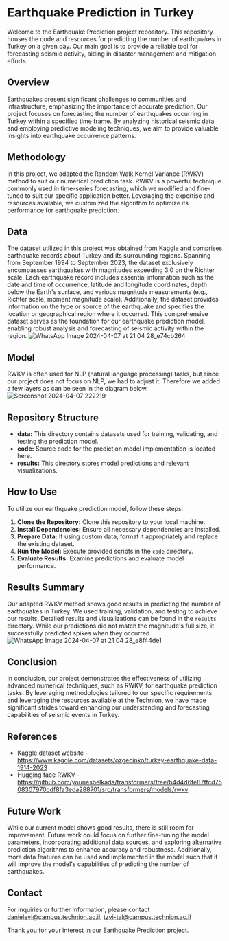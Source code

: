 # Earthquake Prediction in Turkey
Welcome to the Earthquake Prediction project repository.
This repository houses the code and resources for predicting the number of earthquakes in Turkey on a given day. Our main goal is to provide a reliable tool for forecasting seismic activity, aiding in disaster management and mitigation efforts.


## Overview
Earthquakes present significant challenges to communities and infrastructure, emphasizing the importance of accurate prediction. Our project focuses on forecasting the number of earthquakes occurring in Turkey within a specified time frame. By analyzing historical seismic data and employing predictive modeling techniques, we aim to provide valuable insights into earthquake occurrence patterns.


## Methodology
In this project, we adapted the Random Walk Kernel Variance (RWKV) method to suit our numerical prediction task. RWKV is a powerful technique commonly used in time-series forecasting, which we modified and fine-tuned to suit our specific application better. Leveraging the expertise and resources available, we customized the algorithm to optimize its performance for earthquake prediction.


## Data
The dataset utilized in this project was obtained from Kaggle and comprises earthquake records about Turkey and its surrounding regions. Spanning from September 1994 to September 2023, the dataset exclusively encompasses earthquakes with magnitudes exceeding 3.0 on the Richter scale. Each earthquake record includes essential information such as the date and time of occurrence, latitude and longitude coordinates, depth below the Earth's surface, and various magnitude measurements (e.g., Richter scale, moment magnitude scale). Additionally, the dataset provides information on the type or source of the earthquake and specifies the location or geographical region where it occurred. This comprehensive dataset serves as the foundation for our earthquake prediction model, enabling robust analysis and forecasting of seismic activity within the region.
![WhatsApp Image 2024-04-07 at 21 04 28_e74cb264](https://github.com/DanielLevi6/046211-Deep-Learning/assets/88712194/c96e8a3b-c3f8-4f27-8d41-56e13096ba48)

## Model
RWKV is often used for NLP (natural language processing) tasks, but since our project does not focus on NLP, we had to adjust it. Therefore we added a few layers as can be seen in the diagram below.
![Screenshot 2024-04-07 222219](https://github.com/DanielLevi6/046211-Deep-Learning/assets/88712194/c4901f7e-f8c9-4b31-9d58-10795da04ea7)


## Repository Structure
- **data:** This directory contains datasets used for training, validating, and testing the prediction model.
- **code:** Source code for the prediction model implementation is located here.
- **results:** This directory stores model predictions and relevant visualizations.


## How to Use
To utilize our earthquake prediction model, follow these steps:
1. **Clone the Repository:** Clone this repository to your local machine.
2. **Install Dependencies:** Ensure all necessary dependencies are installed.
3. **Prepare Data:** If using custom data, format it appropriately and replace the existing dataset.
4. **Run the Model:** Execute provided scripts in the `code` directory.
5. **Evaluate Results:** Examine predictions and evaluate model performance.


## Results Summary
Our adapted RWKV method shows good results in predicting the number of earthquakes in Turkey. We used training, validation, and testing to achieve our results. Detailed results and visualizations can be found in the `results` directory. While our predictions did not match the magnitude's full size, it successfully predicted spikes when they occurred.
![WhatsApp Image 2024-04-07 at 21 04 28_e8f44de1](https://github.com/DanielLevi6/046211-Deep-Learning/assets/88712194/943feeb5-5404-42fb-9433-4372b0844a0b)


## Conclusion
In conclusion, our project demonstrates the effectiveness of utilizing advanced numerical techniques, such as RWKV, for earthquake prediction tasks. By leveraging methodologies tailored to our specific requirements and leveraging the resources available at the Technion, we have made significant strides toward enhancing our understanding and forecasting capabilities of seismic events in Turkey.


## References
- Kaggle dataset website - https://www.kaggle.com/datasets/ozgecinko/turkey-earthquake-data-1914-2023
- Hugging face RWKV - https://github.com/younesbelkada/transformers/tree/b4d4d6fe87ffcd7508307970cdf8fa3eda288701/src/transformers/models/rwkv


## Future Work
While our current model shows good results, there is still room for improvement. Future work could focus on further fine-tuning the model parameters, incorporating additional data sources, and exploring alternative prediction algorithms to enhance accuracy and robustness.
Additionally, more data features can be used and implemented in the model such that it will improve the model's capabilities of predicting the number of earthquakes.

## Contact
For inquiries or further information, please contact danielevi@campus.technion.ac.il, tzvi-tal@campus.technion.ac.il

Thank you for your interest in our Earthquake Prediction project.
